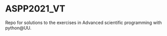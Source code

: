 # ASPP2021_VT

Repo for solutions to the exercises in Advanced scientific programming with python@UU.

